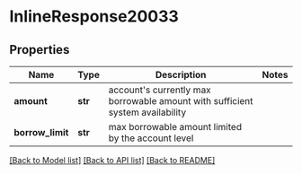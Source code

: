 # InlineResponse20033

## Properties
Name | Type | Description | Notes
------------ | ------------- | ------------- | -------------
**amount** | **str** | account&#x27;s currently max borrowable amount with sufficient system availability | 
**borrow_limit** | **str** | max borrowable amount limited by the account level | 

[[Back to Model list]](../README.md#documentation-for-models) [[Back to API list]](../README.md#documentation-for-api-endpoints) [[Back to README]](../README.md)

